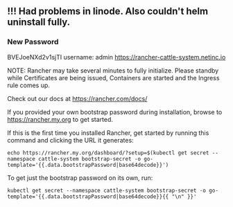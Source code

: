 ## !!! Had problems in linode. Also couldn't helm uninstall fully.

### New Password
BVEJoeNXd2v1sjTI
username: admin
https://rancher-cattle-system.netinc.io




NOTE: Rancher may take several minutes to fully initialize. Please standby while Certificates are being issued, Containers are started and the Ingress rule comes up.

Check out our docs at https://rancher.com/docs/

If you provided your own bootstrap password during installation, browse to https://rancher.my.org to get started.

If this is the first time you installed Rancher, get started by running this command and clicking the URL it generates:

```
echo https://rancher.my.org/dashboard/?setup=$(kubectl get secret --namespace cattle-system bootstrap-secret -o go-template='{{.data.bootstrapPassword|base64decode}}')
```

To get just the bootstrap password on its own, run:

```
kubectl get secret --namespace cattle-system bootstrap-secret -o go-template='{{.data.bootstrapPassword|base64decode}}{{ "\n" }}'
```






